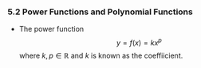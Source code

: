 ### 5.2 Power Functions and Polynomial Functions

- The power function
$$ y = f(x) = k x^{p} $$
where $k, p \in \mathbb{R}$ and $k$ is known as the coeffiicient. 